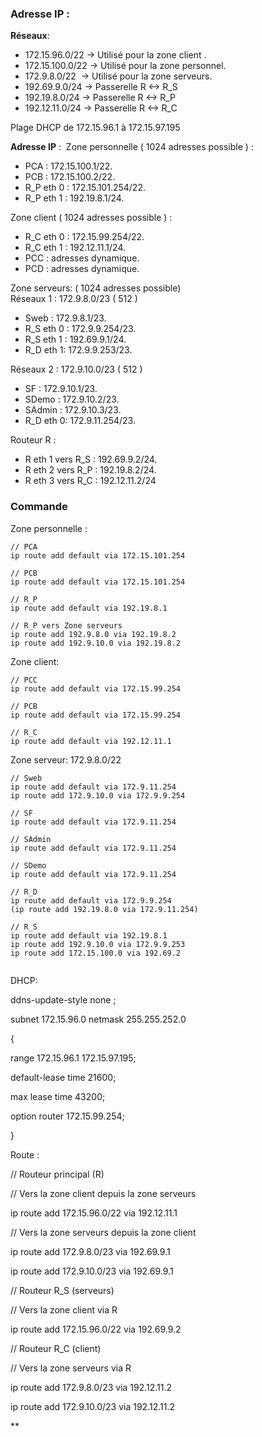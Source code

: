 ### **Adresse IP :**

**Réseaux**: 
- 172.15.96.0/22 → Utilisé pour la zone client .
- 172.15.100.0/22 → Utilisé pour la zone personnel.
- 172.9.8.0/22  → Utilisé pour la zone serveurs.
- 192.69.9.0/24 → Passerelle R <-> R_S
- 192.19.8.0/24 → Passerelle R <-> R_P
- 192.12.11.0/24 → Passerelle R <-> R_C

Plage DHCP de 172.15.96.1 à 172.15.97.195

  
**Adresse IP** : 
Zone personnelle ( 1024 adresses possible ) :
- PCA : 172.15.100.1/22.
- PCB : 172.15.100.2/22.
- R_P eth 0 : 172.15.101.254/22.
- R_P eth 1 : 192.19.8.1/24.  

Zone client ( 1024 adresses possible ) :
- R_C eth 0 : 172.15.99.254/22.
- R_C eth 1 : 192.12.11.1/24.
- PCC : adresses dynamique.
- PCD : adresses dynamique.
  
Zone serveurs: ( 1024 adresses possible)  
Réseaux 1 : 172.9.8.0/23 ( 512 )
- Sweb : 172.9.8.1/23.
- R_S eth 0 : 172.9.9.254/23.
- R_S eth 1 : 192.69.9.1/24.
- R_D eth 1: 172.9.9.253/23.

Réseaux 2 : 172.9.10.0/23 ( 512 ) 
- SF : 172.9.10.1/23.
- SDemo : 172.9.10.2/23.
- SAdmin : 172.9.10.3/23.
- R_D eth 0: 172.9.11.254/23.

Routeur R :
- R eth 1 vers R_S : 192.69.9.2/24.
- R eth 2 vers R_P : 192.19.8.2/24.
- R eth 3 vers R_C : 192.12.11.2/24

### **Commande**

Zone personnelle : 

```
// PCA
ip route add default via 172.15.101.254

// PCB
ip route add default via 172.15.101.254

// R_P
ip route add default via 192.19.8.1

// R_P vers Zone serveurs
ip route add 192.9.8.0 via 192.19.8.2
ip route add 192.9.10.0 via 192.19.8.2

```

Zone client: 

```
// PCC
ip route add default via 172.15.99.254

// PCB
ip route add default via 172.15.99.254

// R_C
ip route add default via 192.12.11.1
```
  
Zone serveur: 172.9.8.0/22

```
// Sweb
ip route add default via 172.9.11.254
ip route add 172.9.10.0 via 172.9.9.254  
  
// SF
ip route add default via 172.9.11.254

// SAdmin
ip route add default via 172.9.11.254

// SDemo
ip route add default via 172.9.11.254

// R_D
ip route add default via 172.9.9.254
(ip route add 192.19.8.0 via 172.9.11.254)  

// R_S 
ip route add default via 192.19.8.1
ip route add 192.9.10.0 via 172.9.9.253
ip route add 172.15.100.0 via 192.69.2  
  
```


DHCP:

  

ddns-update-style none ;

subnet 172.15.96.0 netmask 255.255.252.0

{

range 172.15.96.1 172.15.97.195;

default-lease time 21600;

max lease time 43200;

option router 172.15.99.254;

}

Route : 

// Routeur principal (R)

  

// Vers la zone client depuis la zone serveurs

ip route add 172.15.96.0/22 via 192.12.11.1

  

// Vers la zone serveurs depuis la zone client

ip route add 172.9.8.0/23 via 192.69.9.1

ip route add 172.9.10.0/23 via 192.69.9.1

  
  

// Routeur R_S (serveurs)

  

// Vers la zone client via R

ip route add 172.15.96.0/22 via 192.69.9.2

  
  

// Routeur R_C (client)

  

// Vers la zone serveurs via R

ip route add 172.9.8.0/23 via 192.12.11.2

ip route add 172.9.10.0/23 via 192.12.11.2

  
  
**